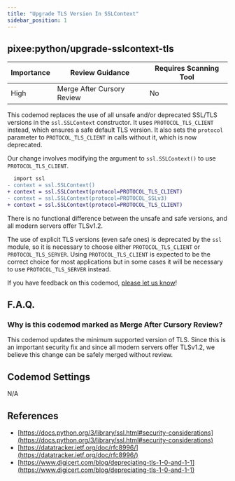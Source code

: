 ```yaml
---
title: "Upgrade TLS Version In SSLContext"
sidebar_position: 1
---
```


## pixee:python/upgrade-sslcontext-tls

| Importance | Review Guidance            | Requires Scanning Tool |
| ---------- | -------------------------- | ---------------------- |
| High       | Merge After Cursory Review | No                     |

This codemod replaces the use of all unsafe and/or deprecated SSL/TLS versions
in the `ssl.SSLContext` constructor. It uses `PROTOCOL_TLS_CLIENT` instead,
which ensures a safe default TLS version. It also sets the `protocol` parameter
to `PROTOCOL_TLS_CLIENT` in calls without it, which is now deprecated.

Our change involves modifying the argument to `ssl.SSLContext()` to
use `PROTOCOL_TLS_CLIENT`.

```diff
  import ssl
- context = ssl.SSLContext()
+ context = ssl.SSLContext(protocol=PROTOCOL_TLS_CLIENT)
- context = ssl.SSLContext(protocol=PROTOCOL_SSLv3)
+ context = ssl.SSLContext(protocol=PROTOCOL_TLS_CLIENT)
```

There is no functional difference between the unsafe and safe versions, and all modern servers offer TLSv1.2.

The use of explicit TLS versions (even safe ones) is deprecated by the `ssl`
module, so it is necessary to choose either `PROTOCOL_TLS_CLIENT` or
`PROTOCOL_TLS_SERVER`. Using `PROTOCOL_TLS_CLIENT` is expected to be the
correct choice for most applications but in some cases it will be necessary to
use `PROTOCOL_TLS_SERVER` instead.

If you have feedback on this codemod, [please let us know](mailto:feedback@pixee.ai)!

## F.A.Q.

### Why is this codemod marked as Merge After Cursory Review?

This codemod updates the minimum supported version of TLS. Since this is an important security fix and since all modern servers offer TLSv1.2, we believe this change can be safely merged without review.

## Codemod Settings

N/A

## References

- [https://docs.python.org/3/library/ssl.html#security-considerations](https://docs.python.org/3/library/ssl.html#security-considerations)
- [https://datatracker.ietf.org/doc/rfc8996/](https://datatracker.ietf.org/doc/rfc8996/)
- [https://www.digicert.com/blog/depreciating-tls-1-0-and-1-1](https://www.digicert.com/blog/depreciating-tls-1-0-and-1-1)
